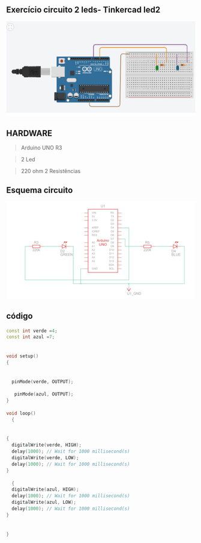 


## Exercício circuito 2 leds- Tinkercad led2


 ![led2](img/led2.png)









## HARDWARE
> Arduino UNO R3

> 2 Led

> 220 ohm  2 Resistências






## Esquema circuito

![led2](img/esq2led.png)
















## código

```cpp
const int verde =4;
const int azul =7;


void setup()
{
 
  
  pinMode(verde, OUTPUT);
  
   pinMode(azul, OUTPUT);
}

void loop()
  {
  

{
  digitalWrite(verde, HIGH);
  delay(1000); // Wait for 1000 millisecond(s)
  digitalWrite(verde, LOW);
  delay(1000); // Wait for 1000 millisecond(s)
}
  
  {
  digitalWrite(azul, HIGH);
  delay(1000); // Wait for 1000 millisecond(s)
  digitalWrite(azul, LOW);
  delay(1000); // Wait for 1000 millisecond(s)
}
  
  
}
